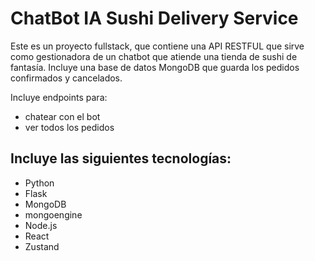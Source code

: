 # ChatBot IA Sushi Delivery Service

Este es un proyecto fullstack, que contiene una API RESTFUL que sirve como gestionadora de un chatbot que atiende una tienda de sushi de fantasía.
Incluye una base de datos MongoDB que guarda los pedidos confirmados y cancelados.

Incluye endpoints para:
- chatear con el bot
- ver todos los pedidos

## Incluye las siguientes tecnologías:
- Python
- Flask
- MongoDB
- mongoengine
- Node.js
- React
- Zustand

